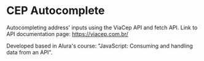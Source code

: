 # CEP Autocomplete

Autocompleting address' inputs using the ViaCep API and fetch API.
Link to API documentation page: https://viacep.com.br/

Developed based in Alura's course: "JavaScript: Consuming and handling data from an API".
